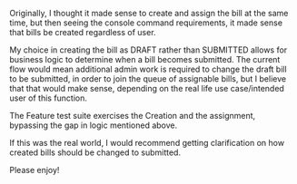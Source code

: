 Originally, I thought it made sense to create and assign the bill at the same time, but then seeing the console command 
requirements, it made sense that bills be created regardless of user.

My choice in creating the bill as DRAFT rather than SUBMITTED allows for business logic to determine when a bill becomes 
submitted. The current flow would mean additional admin work is required to change the draft bill to be submitted, in 
order to join the queue of assignable bills, but I believe that that would make sense, depending on the real life use 
case/intended user of this function.

The Feature test suite exercises the Creation and the assignment, bypassing the gap in logic mentioned above.

If this was the real world, I would recommend getting clarification on how created bills should be changed to submitted.

Please enjoy!
